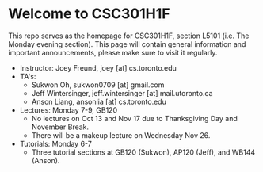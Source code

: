 # Welcome to CSC301H1F #

This repo serves as the homepage for CSC301H1F, section L5101 (i.e. The Monday evening section).
This page will contain general information and important announcements, please make sure to visit it regularly.

 * Instructor: Joey Freund, joey [at] cs.toronto.edu
 * TA's: 
   * Sukwon Oh, sukwon0709 [at] gmail.com
   * Jeff Wintersinger, jeff.wintersinger [at] mail.utoronto.ca
   * Anson Liang, ansonlia [at] cs.toronto.edu
 * Lectures: Monday 7-9, GB120
   * No lectures on Oct 13 and Nov 17 due to Thanksgiving Day and November Break.
   * There will be a makeup lecture on Wednesday Nov 26.
 * Tutorials: Monday 6-7
   * Three tutorial sections at GB120 (Sukwon), AP120 (Jeff), and WB144 (Anson).


